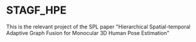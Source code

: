 # STAGF_HPE
This is the relevant project of the SPL paper "Hierarchical Spatial-temporal Adaptive Graph Fusion for Monocular 3D Human Pose Estimation"
